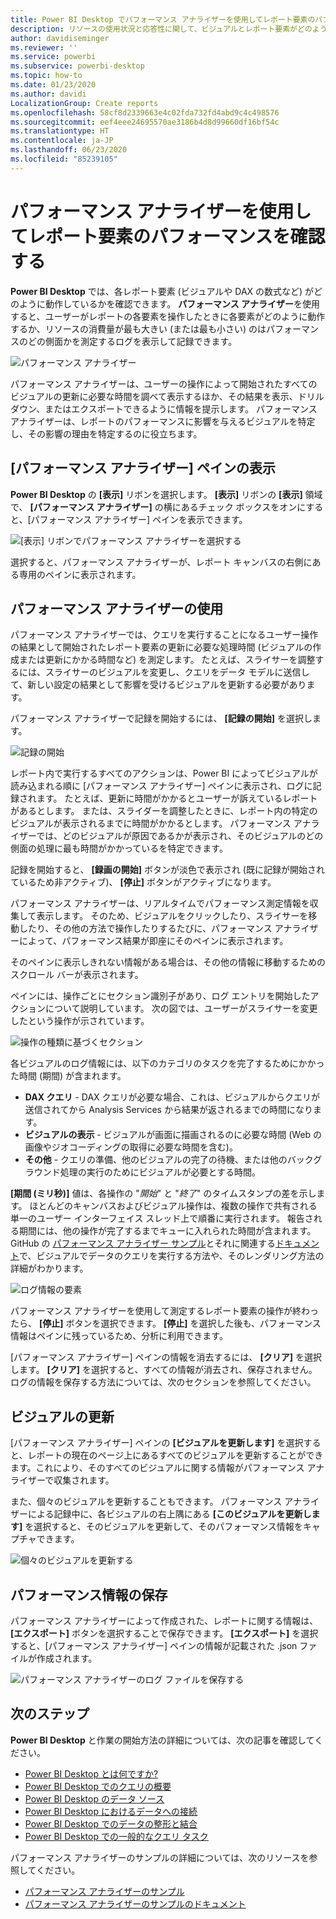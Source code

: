 ```yaml
---
title: Power BI Desktop でパフォーマンス アナライザーを使用してレポート要素のパフォーマンスを確認する
description: リソースの使用状況と応答性に関して、ビジュアルとレポート要素がどのように動作しているかを確認します
author: davidiseminger
ms.reviewer: ''
ms.service: powerbi
ms.subservice: powerbi-desktop
ms.topic: how-to
ms.date: 01/23/2020
ms.author: davidi
LocalizationGroup: Create reports
ms.openlocfilehash: 58cf8d2339663e4c02fda732fd4abd9c4c498576
ms.sourcegitcommit: eef4eee24695570ae3186b4d8d99660df16bf54c
ms.translationtype: HT
ms.contentlocale: ja-JP
ms.lasthandoff: 06/23/2020
ms.locfileid: "85239105"
---
```

# <a name="use-performance-analyzer-to-examine-report-element-performance"></a>パフォーマンス アナライザーを使用してレポート要素のパフォーマンスを確認する

**Power BI Desktop** では、各レポート要素 (ビジュアルや DAX の数式など) がどのように動作しているかを確認できます。 **パフォーマンス アナライザー**を使用すると、ユーザーがレポートの各要素を操作したときに各要素がどのように動作するか、リソースの消費量が最も大きい (または最も小さい) のはパフォーマンスのどの側面かを測定するログを表示して記録できます。

![パフォーマンス アナライザー](media/desktop-performance-analyzer/performance-analyzer-01.png)

パフォーマンス アナライザーは、ユーザーの操作によって開始されたすべてのビジュアルの更新に必要な時間を調べて表示するほか、その結果を表示、ドリルダウン、またはエクスポートできるように情報を提示します。 パフォーマンス アナライザーは、レポートのパフォーマンスに影響を与えるビジュアルを特定し、その影響の理由を特定するのに役立ちます。

## <a name="displaying-the-performance-analyzer-pane"></a>[パフォーマンス アナライザー] ペインの表示

**Power BI Desktop** の **[表示]** リボンを選択します。 **[表示]** リボンの **[表示]** 領域で、 **[パフォーマンス アナライザー]** の横にあるチェック ボックスをオンにすると、[パフォーマンス アナライザー] ペインを表示できます。

![[表示] リボンでパフォーマンス アナライザーを選択する](media/desktop-performance-analyzer/performance-analyzer-02.png)

選択すると、パフォーマンス アナライザーが、レポート キャンバスの右側にある専用のペインに表示されます。

## <a name="using-performance-analyzer"></a>パフォーマンス アナライザーの使用

パフォーマンス アナライザーでは、クエリを実行することになるユーザー操作の結果として開始されたレポート要素の更新に必要な処理時間 (ビジュアルの作成または更新にかかる時間など) を測定します。 たとえば、スライサーを調整するには、スライサーのビジュアルを変更し、クエリをデータ モデルに送信して、新しい設定の結果として影響を受けるビジュアルを更新する必要があります。 

パフォーマンス アナライザーで記録を開始するには、 **[記録の開始]** を選択します。

![記録の開始](media/desktop-performance-analyzer/performance-analyzer-03.png)

レポート内で実行するすべてのアクションは、Power BI によってビジュアルが読み込まれる順に [パフォーマンス アナライザー] ペインに表示され、ログに記録されます。 たとえば、更新に時間がかかるとユーザーが訴えているレポートがあるとします。 または、スライダーを調整したときに、レポート内の特定のビジュアルが表示されるまでに時間がかかるとします。 パフォーマンス アナライザーでは、どのビジュアルが原因であるかが表示され、そのビジュアルのどの側面の処理に最も時間がかかっているを特定できます。 

記録を開始すると、 **[録画の開始]** ボタンが淡色で表示され (既に記録が開始されているため非アクティブ)、 **[停止]** ボタンがアクティブになります。 

パフォーマンス アナライザーは、リアルタイムでパフォーマンス測定情報を収集して表示します。 そのため、ビジュアルをクリックしたり、スライサーを移動したり、その他の方法で操作したりするたびに、パフォーマンス アナライザーによって、パフォーマンス結果が即座にそのペインに表示されます。

そのペインに表示しきれない情報がある場合は、その他の情報に移動するためのスクロール バーが表示されます。

ペインには、操作ごとにセクション識別子があり、ログ エントリを開始したアクションについて説明しています。 次の図では、ユーザーがスライサーを変更したという操作が示されています。

![操作の種類に基づくセクション](media/desktop-performance-analyzer/performance-analyzer-04.png)

各ビジュアルのログ情報には、以下のカテゴリのタスクを完了するためにかかった時間 (期間) が含まれます。

* **DAX クエリ** - DAX クエリが必要な場合、これは、ビジュアルからクエリが送信されてから Analysis Services から結果が返されるまでの時間になります。
* **ビジュアルの表示** - ビジュアルが画面に描画されるのに必要な時間 (Web の画像やジオコーディングの取得に必要な時間を含む)。 
* **その他** - クエリの準備、他のビジュアルの完了の待機、または他のバックグラウンド処理の実行のためにビジュアルが必要とする時間。

**[期間 (ミリ秒)]** 値は、各操作の "*開始*" と "*終了*" のタイムスタンプの差を示します。 ほとんどのキャンバスおよびビジュアル操作は、複数の操作で共有される単一のユーザー インターフェイス スレッド上で順番に実行されます。 報告される期間には、他の操作が完了するまでキューに入れられた時間が含まれます。 GitHub の [パフォーマンス アナライザー サンプル](https://github.com/microsoft/powerbi-desktop-samples/tree/master/Performance%20Analyzer)とそれに関連する[ドキュメント](https://github.com/microsoft/powerbi-desktop-samples/blob/master/Performance%20Analyzer/Power%20BI%20Performance%20Analyzer%20Export%20File%20Format.docx)で、ビジュアルでデータのクエリを実行する方法や、そのレンダリング方法の詳細がわかります。


![ログ情報の要素](media/desktop-performance-analyzer/performance-analyzer-06.png)

パフォーマンス アナライザーを使用して測定するレポート要素の操作が終わったら、 **[停止]** ボタンを選択できます。 **[停止]** を選択した後も、パフォーマンス情報はペインに残っているため、分析に利用できます。

[パフォーマンス アナライザー] ペインの情報を消去するには、 **[クリア]** を選択します。 **[クリア]** を選択すると、すべての情報が消去され、保存されません。 ログの情報を保存する方法については、次のセクションを参照してください。 

## <a name="refreshing-visuals"></a>ビジュアルの更新

[パフォーマンス アナライザー] ペインの **[ビジュアルを更新します]** を選択すると、レポートの現在のページ上にあるすべてのビジュアルを更新することができます。これにより、そのすべてのビジュアルに関する情報がパフォーマンス アナライザーで収集されます。

また、個々のビジュアルを更新することもできます。 パフォーマンス アナライザーによる記録中に、各ビジュアルの右上隅にある **[このビジュアルを更新します]** を選択すると、そのビジュアルを更新して、そのパフォーマンス情報をキャプチャできます。

![個々のビジュアルを更新する](media/desktop-performance-analyzer/performance-analyzer-07.png)

## <a name="saving-performance-information"></a>パフォーマンス情報の保存

パフォーマンス アナライザーによって作成された、レポートに関する情報は、 **[エクスポート]** ボタンを選択することで保存できます。 **[エクスポート]** を選択すると、[パフォーマンス アナライザー] ペインの情報が記載された .json ファイルが作成されます。 

![パフォーマンス アナライザーのログ ファイルを保存する](media/desktop-performance-analyzer/performance-analyzer-05.png)


## <a name="next-steps"></a>次のステップ
**Power BI Desktop** と作業の開始方法の詳細については、次の記事を確認してください。

* [Power BI Desktop とは何ですか?](../fundamentals/desktop-what-is-desktop.md)
* [Power BI Desktop でのクエリの概要](../transform-model/desktop-query-overview.md)
* [Power BI Desktop のデータ ソース](../connect-data/desktop-data-sources.md)
* [Power BI Desktop におけるデータへの接続](../connect-data/desktop-connect-to-data.md)
* [Power BI Desktop でのデータの整形と結合](../connect-data/desktop-shape-and-combine-data.md)
* [Power BI Desktop での一般的なクエリ タスク](../transform-model/desktop-common-query-tasks.md)   

パフォーマンス アナライザーのサンプルの詳細については、次のリソースを参照してください。

* [パフォーマンス アナライザーのサンプル](https://github.com/microsoft/powerbi-desktop-samples/tree/master/Performance%20Analyzer)
* [パフォーマンス アナライザーのサンプルのドキュメント](https://github.com/microsoft/powerbi-desktop-samples/blob/master/Performance%20Analyzer/Power%20BI%20Performance%20Analyzer%20Export%20File%20Format.docx)
